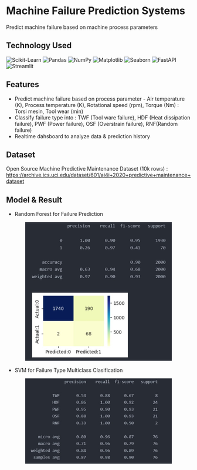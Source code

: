 # Machine Failure Prediction Systems
Predict machine failure based on machine process parameters 

## Technology Used

![Scikit-Learn](https://img.shields.io/badge/Scikit--Learn-F7931E?style=for-the-badge&logo=scikit-learn&logoColor=white)
![Pandas](https://img.shields.io/badge/Pandas-150458?style=for-the-badge&logo=pandas&logoColor=white)
![NumPy](https://img.shields.io/badge/NumPy-013243?style=for-the-badge&logo=numpy&logoColor=white)
![Matplotlib](https://img.shields.io/badge/Matplotlib-11557C?style=for-the-badge&logo=matplotlib&logoColor=white)
![Seaborn](https://img.shields.io/badge/Seaborn-4C9A2A?style=for-the-badge&logoColor=white)
![FastAPI](https://img.shields.io/badge/FastAPI-009688?style=for-the-badge&logo=fastapi&logoColor=white)
![Streamlit](https://img.shields.io/badge/Streamlit-FF4B4B?style=for-the-badge&logo=streamlit&logoColor=white)

## Features 
- Predict machine failure based on process parameter - Air temperature (K), Process temperature (K), Rotational speed (rpm), Torque (Nm) : Torsi mesin, Tool wear (min)
- Classify failure type into : TWF (Tool ware failure), HDF (Heat dissipation failure), PWF (Power failure), OSF (Overstrain failure), RNF(Random failure)
- Realtime dahsboard to analyze data & prediction history

## Dataset
Open Source Machine Predictive Maintenance Dataset (10k rows) : https://archive.ics.uci.edu/dataset/601/ai4i+2020+predictive+maintenance+dataset

## Model & Result
- Random Forest for Failure Prediction
<p align="center">
  <img src="./img/randomforest.jpg" alt="Logo" width="400"/>
</p>

- SVM for Failure Type Multiclass Clasification
<p align="center">
  <img src="./img/svm.jpg" alt="Logo" width="400"/>
</p>
